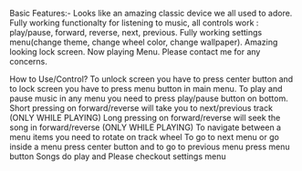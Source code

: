 Basic Features:-
Looks like an amazing classic device we all used to adore.
Fully working functionalty for listening to music, all controls work : play/pause, forward, reverse, next, previous.
Fully working settings menu(change theme, change wheel color, change wallpaper).
Amazing looking lock screen.
Now playing Menu.
Please contact me for any concerns.


How to Use/Control?
To unlock screen you have to press center button and to lock screen you have to press menu button in main menu.
To play and pause music in any menu you need to press play/pause button on bottom.
Short pressing on forward/reverse will take you to next/previous track (ONLY WHILE PLAYING)
Long pressing on forward/reverse will seek the song in forward/reverse (ONLY WHILE PLAYING)
To navigate between a menu items you need to rotate on track wheel
To go to next menu or go inside a menu press center button and to go to previous menu press menu button
Songs do play and Please checkout settings menu
